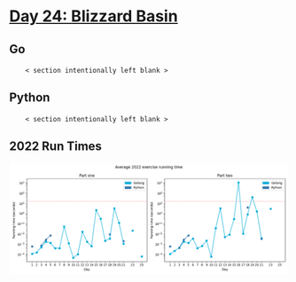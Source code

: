 # [Day 24: Blizzard Basin](https://adventofcode.com/2022/day/24)

<!-- These are helper text to make formatting the yearly readme consistent and easier...

[Day 24: Blizzard Basin][rm24]
[Go][g24]
[Python][p24]

[rm24]: 24-blizzardBasin/README.md
[g24]: 24-blizzardBasin/go
[p24]: 24-blizzardBasin/py

-->

## Go

```text
    < section intentionally left blank >
```

## Python

```text
    < section intentionally left blank >
```

## 2022 Run Times

![2022 exercise run-time graphs](../run-times.png)
